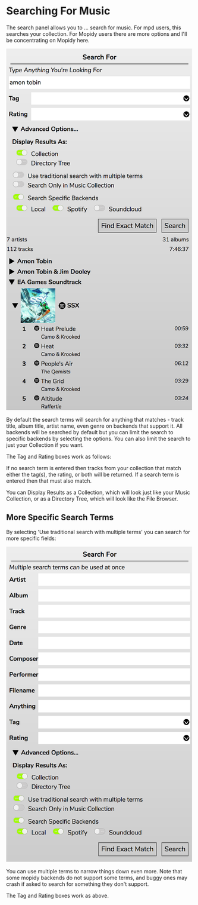 # Searching For Music
The search panel allows you to ... search for music. For mpd users, this searches your collection. For Mopidy users there are more options and I'll be concentrating on Mopidy here.

![](images/search.png)

By default the search terms will search for anything that matches - track title, album title, artist name, even genre on backends that support it. All backends will be searched by default but you can limit the search to specific backends by selecting the options. You can also limit the search to just your Collection if you want.

The Tag and Rating boxes work as follows:

If no search term is entered then tracks from your collection that match either the tag(s), the rating, or both will be returned. If a search term is entered then that must also match.

You can Display Results as a Collection, which will look just like your Music Collection, or as a Directory Tree, which will look like the File Browser.

## More Specific Search Terms
By selecting 'Use traditional search with multiple terms' you can search for more specific fields:

![](images/search2.png)

You can use multiple terms to narrow things down even more. Note that some mopidy backends do not support some terms, and buggy ones may crash if asked to search for something they don't support.

The Tag and Rating boxes work as above.
